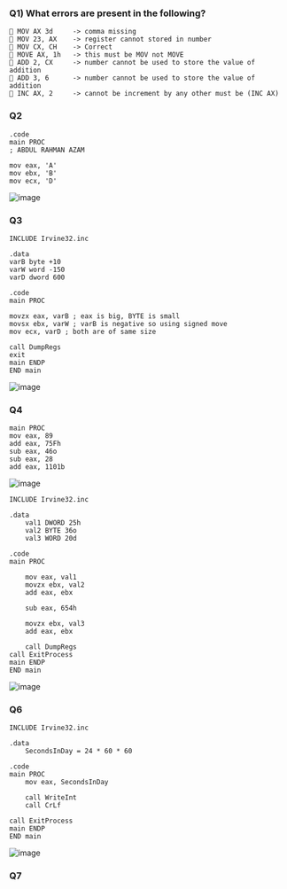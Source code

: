 ### Q1) What errors are present in the following?
```
 MOV AX 3d     -> comma missing
 MOV 23, AX    -> register cannot stored in number
 MOV CX, CH    -> Correct
 MOVE AX, 1h   -> this must be MOV not MOVE
 ADD 2, CX     -> number cannot be used to store the value of addition
 ADD 3, 6      -> number cannot be used to store the value of addition
 INC AX, 2     -> cannot be increment by any other must be (INC AX)
```

### Q2 
```
.code
main PROC
; ABDUL RAHMAN AZAM

mov eax, 'A'
mov ebx, 'B'
mov ecx, 'D'
```

![image](https://github.com/user-attachments/assets/42b13988-7075-4570-b417-e0a80c2131eb)

### Q3
```
INCLUDE Irvine32.inc

.data
varB byte +10
varW word -150
varD dword 600

.code
main PROC

movzx eax, varB ; eax is big, BYTE is small
movsx ebx, varW ; varB is negative so using signed move
mov ecx, varD ; both are of same size

call DumpRegs
exit
main ENDP
END main
```

![image](https://github.com/user-attachments/assets/8c2bdac8-816b-4c37-abba-4b3fd039370b)


### Q4
```
main PROC
mov eax, 89
add eax, 75Fh
sub eax, 46o
sub eax, 28
add eax, 1101b
```
![image](https://github.com/user-attachments/assets/a495c74c-2c2b-419b-9a08-465183fe398c)


```
INCLUDE Irvine32.inc

.data
	val1 DWORD 25h
	val2 BYTE 36o
	val3 WORD 20d

.code
main PROC

	mov eax, val1
	movzx ebx, val2
	add eax, ebx

	sub eax, 654h

	movzx ebx, val3
	add eax, ebx

	call DumpRegs		
call ExitProcess
main ENDP
END main
```

![image](https://github.com/user-attachments/assets/69cfdaa7-2af6-4f20-81a6-4ede1574bee6)


### Q6
```
INCLUDE Irvine32.inc

.data
	SecondsInDay = 24 * 60 * 60

.code
main PROC
	mov eax, SecondsInDay

	call WriteInt
	call CrLf

call ExitProcess
main ENDP
END main
```
![image](https://github.com/user-attachments/assets/6c052035-9332-4c4c-b5e1-9a20a3941e33)


### Q7
```

```

